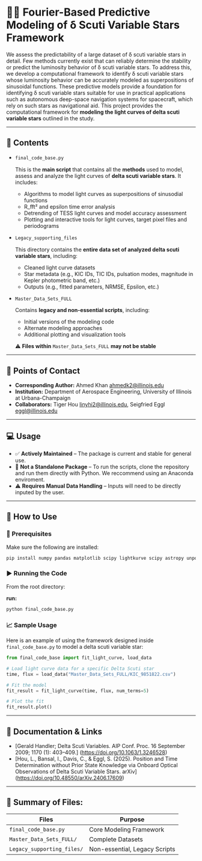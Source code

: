 # 🌠🔭 Fourier-Based Predictive Modeling of δ Scuti Variable Stars Framework

We assess the predictability of a large dataset of δ scuti variable stars in detail. Few methods currently exist that can reliably determine the stability or predict the luminosity behavior of δ scuti variable stars. To address this, we develop a computational framework to identify δ scuti variable stars whose luminosity behavior can be accurately modeled as superpositions of sinusoidal functions. These predictive models provide a foundation for identifying δ scuti variable stars suitable for use in practical applications such as autonomous deep-space navigation systems for spacecraft, which rely on such stars as navigational aid. This project provides the computational framework for **modeling the light curves of delta scuti variable stars** outlined in the study. 


---

## 📂 Contents

- ``` bash
  final_code_base.py
  ```
  This is the **main script** that contains all the **methods** used to model, assess and analyze the light curves of **delta scuti variable stars**. It includes:

  - Algorithms to model light curves as superpositions of sinusodial functions
  - R_fft² and epsilon time error analysis
  - Detrending of TESS light curves and model accuracy assessment 
  - Plotting and interactive tools for light curves, target pixel files and periodograms

- ``` bash
  Legacy_supporting_files
  ```
  This directory contains the **entire data set of analyzed delta scuti variable stars**, including:

  - Cleaned light curve datasets
  - Star metadata (e.g., KIC IDs, TIC IDs, pulsation modes, magnitude in Kepler photometric band, etc.)
  - Outputs (e.g., fitted parameters, NRMSE, Epsilon, etc.)

- ``` bash
  Master_Data_Sets_FULL
  ```
  Contains **legacy and non-essential scripts**, including:

  - Initial versions of the modeling code
  - Alternate modeling approaches
  - Additional plotting and visualization tools

  ⚠️ **Files within** `Master_Data_Sets_FULL` **may not be stable**

---

## 📧 Points of Contact

- **Corresponding Author:** Ahmed Khan  ahmedk2@illinois.edu
- **Institution:** Department of Aerospace Engineering, University of Illinois at Urbana-Champaign
- **Collaborators:** Tiger Hou  linyhi2@illinois.edu, Seigfried Eggl  eggl@illinois.edu

---

## 💻 Usage

- ✅ **Actively Maintained** – The package is current and stable for general use.
- 🚫  **Not a Standalone Package** – To run the scripts, clone the repository and run them directly with Python. We reccommend using an Anaconda enviroment. 
- ⚠️ **Requires Manual Data Handling** – Inputs will need to be directly inputed by the user.

---

## 🚀 How to Use

### 🔧 Prerequisites

Make sure the following are installed:

```bash
pip install numpy pandas matplotlib scipy lightkurve scipy astropy unpopular scienceplots astroquery 
```

### ▶️ Running the Code

From the root directory:

**run:**
```bash
python final_code_base.py
```

### 📈 Sample Usage

Here is an example of using the framework designed inside `final_code_base.py` to model a delta scuti variable star:

```python
from final_code_base import fit_light_curve, load_data

# Load light curve data for a specific Delta Scuti star
time, flux = load_data("Master_Data_Sets_FULL/KIC_9851822.csv")

# Fit the model
fit_result = fit_light_curve(time, flux, num_terms=5)

# Plot the fit
fit_result.plot()
```

---

## 📜 Documentation & Links

- [Gerald Handler; Delta Scuti Variables. AIP Conf. Proc. 16 September 2009; 1170 (1): 403–409.] (https://doi.org/10.1063/1.3246528)
- [Hou, L., Bansal, I., Davis, C., & Eggl, S. (2025). Position and Time Determination without Prior State Knowledge via Onboard Optical Observations of Delta Scuti Variable Stars. arXiv] (https://doi.org/10.48550/arXiv.2406.17609)

---

## 📂 Summary of Files: 

| Files                      | Purpose                        |
| -------------------------- | ------------------------------ |
| `final_code_base.py`       | Core Modeling Framework        |
| `Master_Data_Sets_FULL/`   | Complete Datasets              |
| `Legacy_supporting_files/` | Non-essential, Legacy Scripts  |



